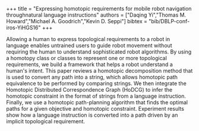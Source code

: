 +++
title =  "Expressing homotopic requirements for mobile robot navigation throughnatural language instructions"
authors = ["Daqing Yi","Thomas M. Howard","Michael A. Goodrich","Kevin D. Seppi"]
bibtex = "bib/DBLP-conf-iros-YiHGS16"
+++

Allowing a human to express topological requirements to a robot in language enables untrained users to guide robot movement without requiring the human to understand sophisticated robot algorithms. By using a homotopy class or classes to represent one or more topological requirements, we build a framework that helps a robot understand a human's intent. This paper reviews a homotopic decomposition method that is used to convert any path into a string, which allows homotopic path equivalence to be performed by comparing strings. We then integrate the Homotopic Distributed Correspondence Graph (HoDCG) to infer the homotopic constraint in the format of strings from a language instruction. Finally, we use a homotopic path-planning algorithm that finds the optimal paths for a given objective and homotopic constraint. Experiment results show how a language instruction is converted into a path driven by an implicit topological requirement.
